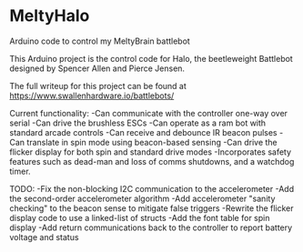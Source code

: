 # MeltyHalo
Arduino code to control my MeltyBrain battlebot

This Arduino project is the control code for Halo, the beetleweight Battlebot designed by Spencer Allen and Pierce Jensen.

The full writeup for this project can be found at https://www.swallenhardware.io/battlebots/

Current functionality:
-Can communicate with the controller one-way over serial
-Can drive the brushless ESCs
-Can operate as a ram bot with standard arcade controls
-Can receive and debounce IR beacon pulses
-Can translate in spin mode using beacon-based sensing
-Can drive the flicker display for both spin and standard drive modes
-Incorporates safety features such as dead-man and loss of comms shutdowns, and a watchdog timer.

TODO:
-Fix the non-blocking I2C communication to the accelerometer
-Add the second-order accelerometer algorithm
-Add accelerometer "sanity checking" to the beacon sense to mitigate false triggers
-Rewrite the flicker display code to use a linked-list of structs
-Add the font table for spin display
-Add return communications back to the controller to report battery voltage and status

